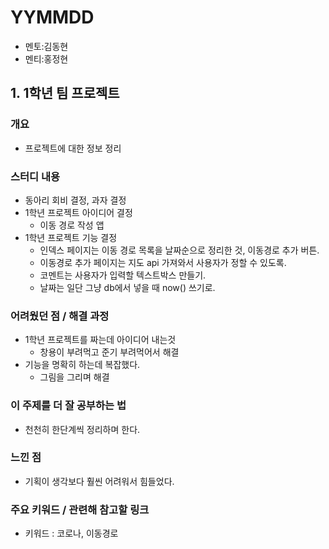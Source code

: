 # YYMMDD

- 멘토:김동현
- 멘티:홍정현

## 1. 1학년 팀 프로젝트
### 개요
- 프로젝트에 대한 정보 정리
### 스터디 내용
- 동아리 회비 결정, 과자 결정
- 1학년 프로젝트 아이디어 결정
    - 이동 경로 작성 앱
- 1학년 프로젝트 기능 결정
    - 인덱스 페이지는 이동 경로 목록을 날짜순으로 정리한 것, 이동경로 추가 버튼.
    - 이동경로 추가 페이지는 지도 api 가져와서 사용자가 정할 수 있도록.
    - 코멘트는 사용자가 입력할 텍스트박스 만들기.
    - 날짜는 일단 그냥 db에서 넣을 때 now() 쓰기로.

### 어려웠던 점 / 해결 과정
- 1학년 프로젝트를 짜는데 아이디어 내는것
    - 창용이 부려먹고 준기 부려먹어서 해결
- 기능을 명확히 하는데 복잡했다.
    - 그림을 그리며 해결
### 이 주제를 더 잘 공부하는 법
- 천천히 한단계씩 정리하며 한다.
### 느낀 점
- 기획이 생각보다 훨씬 어려워서 힘들었다.
### 주요 키워드 / 관련해 참고할 링크
- 키워드 : 코로나, 이동경로